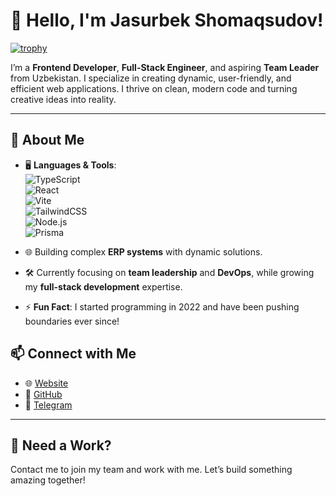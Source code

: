 # 👋 Hello, I'm Jasurbek Shomaqsudov!

[![trophy](https://github-profile-trophy.vercel.app/?username=Jasurbek2208)](https://github.com/ryo-ma/github-profile-trophy)

I’m a **Frontend Developer**, **Full-Stack Engineer**, and aspiring **Team Leader** from Uzbekistan. I specialize in creating dynamic, user-friendly, and efficient web applications. I thrive on clean, modern code and turning creative ideas into reality.

---

## 🚀 About Me  
- 🖥️ **Languages & Tools**:  
  ![TypeScript](https://img.shields.io/badge/-TypeScript-007ACC?style=flat&logo=typescript&logoColor=white)  
  ![React](https://img.shields.io/badge/-React-61DAFB?style=flat&logo=react&logoColor=black)  
  ![Vite](https://img.shields.io/badge/-Vite-646CFF?style=flat&logo=vite&logoColor=white)  
  ![TailwindCSS](https://img.shields.io/badge/-TailwindCSS-38B2AC?style=flat&logo=tailwind-css&logoColor=white)  
  ![Node.js](https://img.shields.io/badge/-Node.js-339933?style=flat&logo=node.js&logoColor=white)  
  ![Prisma](https://img.shields.io/badge/-Prisma-2D3748?style=flat&logo=prisma&logoColor=white)  

- 🌐 Building complex **ERP systems** with dynamic solutions.  
- 🛠️ Currently focusing on **team leadership** and **DevOps**, while growing my **full-stack development** expertise.  
- ⚡ **Fun Fact**: I started programming in 2022 and have been pushing boundaries ever since!  

## 📫 Connect with Me  
- 🌐 [Website](https://shomaqsudov.uz)  
- 💼 [GitHub](https://github.com/Jasurbek2208)  
- 💬 [Telegram](https://t.me/Joni2208)  

---

## 🌟 Need a Work?  
Contact me to join my team and work with me. Let’s build something amazing together!  

